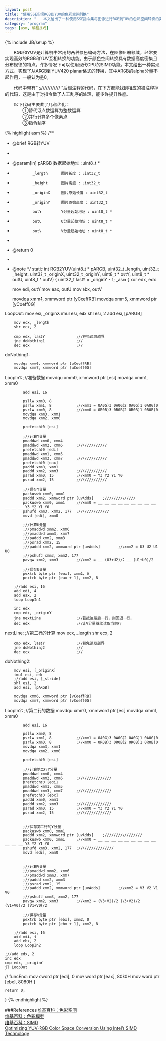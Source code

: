 ```yaml
---
layout: post
title: "使用SSE实现RGB到YUV的色彩空间转换"
description: "　　本文给出了一种使用SSE指令集将图像进行RGB到YUV的色彩空间转换的实现。"
category: "program"
tags: [asm, 编程技巧]
---
```

{% include JB/setup %}

　　RGB和YUV是计算机中常用的两种颜色编码方法，在图像压缩领域，经常要实现高效的RGB和YUV互相转换的功能。由于颜色空间转换具有数据高度密集且分布规律的特点，许多情况下可以使用现代CPU的SIMD功能。本文给出一种实现方式，实现了从ARGB到YUV420 planar格式的转换，其中ARGB的alpha分量不起作用，一般认为是0。

　　代码中带有“ ;///////////// ”后缀注释的代码，在下方都能找到相应的被注释掉的代码，这是由于对指令做了人工乱序的处理，能少许提升性能。

　　以下代码主要做了几点优化：  
　　　　①替代浮点数运算为整数运算  
　　　　②并行计算多个像素点  
　　　　③指令乱序

{% highlight asm %}
/**
 * @brief RGB转YUV
 *
 * @param[in]   pARGB        数据起始地址 : uint8_t *
 *              _length      图片长度 : uint32_t
 *              _height      图片高度 : uint32_t
 *              _originX     图片原始长度 : uint32_t
 *              _originY     图片原始高度 : uint32_t
 *              outY         Y分量起始地址 : uint8_t *
 *              outU         U分量起始地址 : uint8_t *
 *              outV         V分量起始地址 : uint8_t *
 *
 * @return  0
 * 
 * @note 
 */
static int RGB2YUV(uint8_t * pARGB, 
                   uint32_t _length, uint32_t _height, 
                   uint32_t _originX, uint32_t _originY, 
                   uint8_t * outY, uint8_t * outU, uint8_t * outV)
{
    uint32_t lastY = _originY - 1;
    _asm
    {
    xor edx, edx

    mov edi, outY
    mov eax, outU
    mov ebx, outV

    movdqa xmm4, xmmword ptr [yCoeffRB]
    movdqa xmm5, xmmword ptr [yCoeff0G]

LoopOut:
        mov esi, _originX
        imul esi, edx
        shl esi, 2
        add esi, [pARGB]

        mov ecx, _length
        shr ecx, 2

        cmp edx, lastY              ;//避免读取越界
        jne doNothing1              ;//
        dec ecx                     ;//
doNothing1:

        movdqa xmm6, xmmword ptr [uCoeffRB]
        movdqa xmm7, xmmword ptr [uCoeff0G]

LoopIn1:
            ;//准备数据
            movdqu xmm0, xmmword ptr [esi]
            movdqa xmm1, xmm0

            add esi, 16

            psllw xmm0, 8
            psrlw xmm1, 8           ;//xmm1 = 0A0G)3 0A0G)2 0A0G)1 0A0G)0
            psrlw xmm0, 8           ;//xmm0 = 0R0B)3 0R0B)2 0R0B)1 0R0B)0
            movdqa xmm3, xmm1
            movdqa xmm2, xmm0
            
            prefetcht0 [esi]
            
            ;//计算Y分量
            pmaddwd xmm0, xmm4
            pmaddwd xmm2, xmm6      ;/////////////
            prefetcht0 [edi]
            pmaddwd xmm1, xmm5
            pmaddwd xmm3, xmm7      ;/////////////
            prefetcht0 [eax]
            paddd xmm0, xmm1
            paddd xmm2, xmm3        ;/////////////
            psrad xmm0, 15          ;//xmm0 = Y3 Y2 Y1 Y0
            psrad xmm2, 15          ;/////////////

            ;//保存Y分量
            packuswb xmm0, xmm1
            paddd xmm2, xmmword ptr [uvAdds]    ;//////////////
            packuswb xmm0, xmm1     ;//xmm0 = __ __ __ __ __ __ __ __ __ __ __ __ Y3 Y2 Y1 Y0
            pshufd xmm3, xmm2, 177  ;//////////////
            movd [edi], xmm0

            ;//计算U分量
            ;//pmaddwd xmm2, xmm6
            ;//pmaddwd xmm3, xmm7
            ;//paddd xmm2, xmm3
            ;//psrad xmm2, 15
            ;//paddd xmm2, xmmword ptr [uvAdds]        ;//xmm2 = U3 U2 U1 U0
            ;//pshufd xmm3, xmm2, 177
            pavgw xmm2, xmm3        ;//xmm2 = __ (U3+U2)/2 __ (U1+U0)/2

            ;//保存U分量
            pextrb byte ptr [eax], xmm2, 0
            pextrb byte ptr [eax + 1], xmm2, 8

        ;//add esi, 16
        add edi, 4
        add eax, 2
        loop LoopIn1

        inc edx
        cmp edx, _originY
        jne nextLine                ;//若抵达最后一行，则回退一行，
        dec edx                     ;//让V分量继续读取当前行

nextLine:
        ;//第二行的计算
        mov ecx, _length
        shr ecx, 2

        cmp edx, lastY              ;//避免读取越界
        jne doNothing2              ;//
        dec ecx                     ;//
doNothing2:

        mov esi, [_originX]
        imul esi, edx
        ;//add esi, [_stride]
        shl esi, 2
        add esi, [pARGB]

        movdqa xmm6, xmmword ptr [vCoeffRB]
        movdqa xmm7, xmmword ptr [vCoeff0G]

LoopIn2:
            ;//第二行的数据
            movdqu xmm0, xmmword ptr [esi]
            movdqa xmm1, xmm0

            add esi, 16

            psllw xmm0, 8
            psrlw xmm1, 8           ;//xmm1 = 0A0G)3 0A0G)2 0A0G)1 0A0G)0
            psrlw xmm0, 8           ;//xmm0 = 0R0B)3 0R0B)2 0R0B)1 0R0B)0
            movdqa xmm3, xmm1
            movdqa xmm2, xmm0

            prefetcht0 [esi]
                        
            ;//计算第二行Y分量
            pmaddwd xmm0, xmm4
            pmaddwd xmm2, xmm6      ;///////////////
            prefetcht0 [edi]
            pmaddwd xmm1, xmm5
            pmaddwd xmm3, xmm7      ;///////////////
            prefetcht0 [ebx]
            paddd xmm0, xmm1
            paddd xmm2, xmm3        ;///////////////
            psrad xmm0, 15          ;//xmm0 = Y3 Y2 Y1 Y0
            psrad xmm2, 15          ;///////////////
            

            ;//保存第二行的Y分量
            packuswb xmm0, xmm1
            paddd xmm2, xmmword ptr [uvAdds]    ;/////////////////
            packuswb xmm0, xmm1     ;//xmm0 = __ __ __ __ __ __ __ __ __ __ __ __ Y3 Y2 Y1 Y0
            pshufd xmm3, xmm2, 177  ;////////////////
            movd [edi], xmm0


            ;//计算V分量
            ;//pmaddwd xmm2, xmm6
            ;//pmaddwd xmm3, xmm7
            ;//paddd xmm2, xmm3
            ;//psrad xmm2, 15
            ;//paddd xmm2, xmmword ptr [uvAdds]        ;//xmm2 = V3 V2 V1 V0
            ;//pshufd xmm3, xmm2, 177
            pavgw xmm2, xmm3        ;//xmm2 = (V3+V2)/2 (V3+V2)/2 (V1+V0)/2 (V1+V0)/2

            ;//保存V分量
            pextrb byte ptr [ebx], xmm2, 0
            pextrb byte ptr [ebx + 1], xmm2, 8
    
        ;//add esi, 16
        add edi, 4
        add ebx, 2
        loop LoopIn2

    ;//add edx, 2
    inc edx
    cmp edx, _originY
    jl LoopOut
    
// funcEnd:
    mov dword ptr [edi], 0
    mov word ptr [eax], 8080H
    mov word ptr [ebx], 8080H
    }

    return 0;
}
{% endhighlight %}

###References
[维基百科：色彩空间](http://en.wikipedia.org/wiki/Color_space)  
[维基百科：色彩模型](http://en.wikipedia.org/wiki/Color_model)  
[维基百科：SIMD](http://en.wikipedia.org/wiki/SIMD)  
[Optimizing YUV-RGB Color Space Conversion Using Intel’s SIMD Technology](http://lestourtereaux.free.fr/papers/data/yuvrgb.pdf)  

